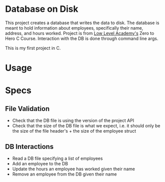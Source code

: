 # Database on Disk

This project creates a database that writes the data to disk. The database is meant to hold information about employees, specifically their name, address, and hours worked. Project is from [Low Level Academy's](lowlevel.academy) Zero to Hero C Course. Interaction with the DB is done through command line args.

This is my first project in C.

# Usage

# Specs

## File Validation
* Check that the DB file is using the version of the project API
* Check that the size of the DB file is what we expect, i.e. it should only be the size of the file header's + the size of the employee struct

## DB Interactions
* Read a DB file specifying a list of employees
* Add an employee to the DB
* Update the hours an employee has worked given their name
* Remove an employee from the DB given their name